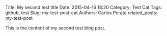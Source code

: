 Title: My second test title
Date: 2015-04-16 18:20
Category: Test Cat
Tags: github, test
Slug: my-test-post-cat
Authors: Carlos Perate
related_posts: my-test-post


This is the content of my second test blog post.
